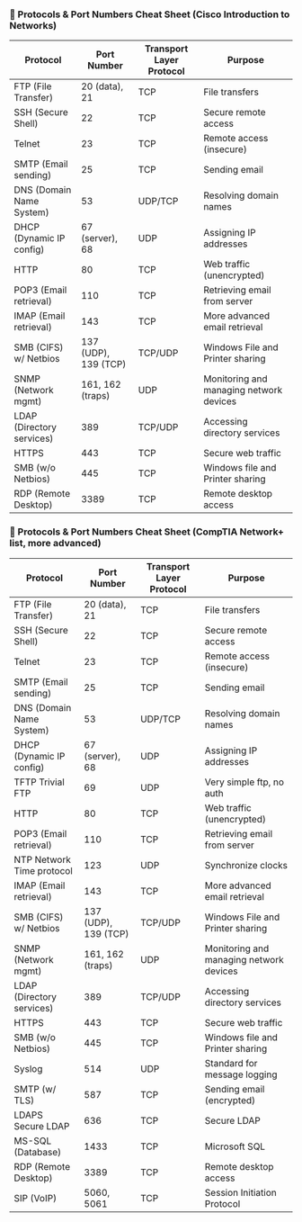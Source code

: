### 🧠 Protocols & Port Numbers Cheat Sheet (Cisco Introduction to Networks)

| **Protocol**               | **Port Number** | **Transport Layer Protocol** | **Purpose**                                      |
|---------------------------|-----------------|-------------------------------|--------------------------------------------------|
| FTP (File Transfer)       | 20 (data), 21   | TCP                           | File transfers                                   |
| SSH (Secure Shell)        | 22              | TCP                           | Secure remote access                             |
| Telnet                    | 23              | TCP                           | Remote access (insecure)                         |
| SMTP (Email sending)      | 25              | TCP                           | Sending email                                    |
| DNS (Domain Name System)  | 53              | UDP/TCP                       | Resolving domain names                           |
| DHCP (Dynamic IP config)  | 67 (server), 68 | UDP                           | Assigning IP addresses                           |
| HTTP                      | 80              | TCP                           | Web traffic (unencrypted)                        |
| POP3 (Email retrieval)    | 110             | TCP                           | Retrieving email from server                     |
| IMAP (Email retrieval)    | 143             | TCP                           | More advanced email retrieval                    |
| SMB (CIFS) w/ Netbios     | 137 (UDP), 139 (TCP)| TCP/UDP                   | Windows File and Printer sharing                 |
| SNMP (Network mgmt)       | 161, 162 (traps)| UDP                           | Monitoring and managing network devices          |
| LDAP (Directory services) | 389             | TCP/UDP                       | Accessing directory services                     |
| HTTPS                     | 443             | TCP                           | Secure web traffic                               |
| SMB (w/o Netbios)         | 445             | TCP                           | Windows file and Printer sharing                 |
| RDP (Remote Desktop)      | 3389            | TCP                           | Remote desktop access                            |



### 🧠 Protocols & Port Numbers Cheat Sheet (CompTIA Network+ list, more advanced)
| **Protocol**               | **Port Number** | **Transport Layer Protocol** | **Purpose**                                      |
|---------------------------|-----------------|-------------------------------|--------------------------------------------------|
| FTP (File Transfer)       | 20 (data), 21   | TCP                           | File transfers                                   |
| SSH (Secure Shell)        | 22              | TCP                           | Secure remote access                             |
| Telnet                    | 23              | TCP                           | Remote access (insecure)                         |
| SMTP (Email sending)      | 25              | TCP                           | Sending email                                    |
| DNS (Domain Name System)  | 53              | UDP/TCP                       | Resolving domain names                           |
| DHCP (Dynamic IP config)  | 67 (server), 68 | UDP                           | Assigning IP addresses                           |
| TFTP Trivial FTP          | 69              | UDP                           | Very simple ftp, no auth                         |
| HTTP                      | 80              | TCP                           | Web traffic (unencrypted)                        |
| POP3 (Email retrieval)    | 110             | TCP                           | Retrieving email from server                     |
| NTP Network Time protocol | 123             | UDP                           | Synchronize clocks                               |
| IMAP (Email retrieval)    | 143             | TCP                           | More advanced email retrieval                    |
| SMB (CIFS) w/ Netbios     | 137 (UDP), 139 (TCP)| TCP/UDP                   | Windows File and Printer sharing                 |
| SNMP (Network mgmt)       | 161, 162 (traps)| UDP                           | Monitoring and managing network devices          |
| LDAP (Directory services) | 389             | TCP/UDP                       | Accessing directory services                     |
| HTTPS                     | 443             | TCP                           | Secure web traffic                               |
| SMB (w/o Netbios)         | 445             | TCP                           | Windows file and Printer sharing                 |
| Syslog                    | 514             | UDP                           | Standard for message logging                     |
| SMTP (w/ TLS)             | 587             | TCP                           | Sending email (encrypted)                        |
| LDAPS Secure LDAP         | 636             | TCP                           | Secure LDAP                                      |
| MS-SQL (Database)         | 1433            | TCP                           | Microsoft SQL                                    |
| RDP (Remote Desktop)      | 3389            | TCP                           | Remote desktop access                            |
| SIP (VoIP)                | 5060, 5061      | TCP                           | Session Initiation Protocol                      |
